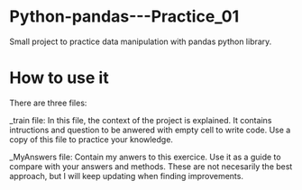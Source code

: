 # Python-pandas---Practice_01
Small project to practice data manipulation with pandas python library.


# How to use it
There are three files:

_train file: In this file, the context of the project is explained. It contains intructions and question to be anwered with empty cell to write code. Use a copy of this file to practice your knowledge.

_MyAnswers file: Contain my anwers to this exercice. Use it as a guide to compare with your answers and methods. These are not necesarily the best approach, but I will keep updating when finding improvements.

